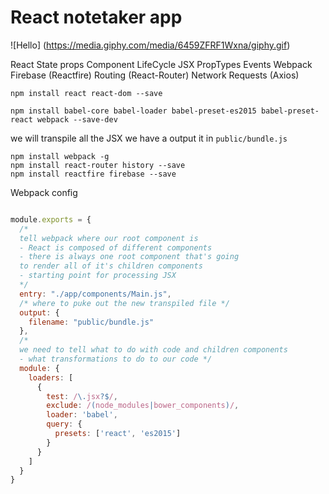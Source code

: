 # React notetaker app

![Hello]
(https://media.giphy.com/media/6459ZFRF1Wxna/giphy.gif)

React
  State
  props
  Component LifeCycle
  JSX
  PropTypes
  Events
Webpack
Firebase (Reactfire)
Routing (React-Router)
Network Requests (Axios)

```
npm install react react-dom --save

npm install babel-core babel-loader babel-preset-es2015 babel-preset-react webpack --save-dev
```
we will transpile all the JSX we have a output it in `public/bundle.js`

```
npm install webpack -g
npm install react-router history --save
npm install reactfire firebase --save
```

Webpack config
```js

module.exports = {
  /*
  tell webpack where our root component is
  - React is composed of different components
  - there is always one root component that's going
  to render all of it's children components
  - starting point for processing JSX
  */
  entry: "./app/components/Main.js",
  /* where to puke out the new transpiled file */
  output: {
    filename: "public/bundle.js"
  },
  /*
  we need to tell what to do with code and children components
  - what transformations to do to our code */
  module: {
    loaders: [
      {
        test: /\.jsx?$/,
        exclude: /(node_modules|bower_components)/,
        loader: 'babel',
        query: {
          presets: ['react', 'es2015']
        }
      }
    ]
  }
}
```
